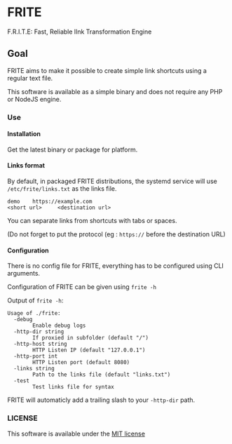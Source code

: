 # FRITE 

F.R.I.T.E: Fast, Reliable lInk Transformation Engine 

## Goal 

FRITE aims to make it possible to create simple link shortcuts using a regular text file. 

This software is available as a simple binary and does not require any PHP or NodeJS engine.

### Use

#### Installation 

Get the latest binary or package for platform. 

#### Links format 

By default, in packaged FRITE distributions, the systemd service will use ``/etc/frite/links.txt`` as the links file. 

```
demo    https://example.com
<short url>     <destination url>
``` 

You can separate links from shortcuts with tabs or spaces.

(Do not forget to put the protocol (eg : ``https://`` before the destination URL)

#### Configuration 

There is no config file for FRITE, everything has to be configured using CLI arguments.

Configuration of FRITE can be given using ``frite -h``

Output of ``frite -h``: 
```
Usage of ./frite:
  -debug
    	Enable debug logs
  -http-dir string
    	If proxied in subfolder (default "/")
  -http-host string
    	HTTP Listen IP (default "127.0.0.1")
  -http-port int
    	HTTP Listen port (default 8080)
  -links string
    	Path to the links file (default "links.txt")
  -test
    	Test links file for syntax
```

FRITE will automaticly add a trailing slash to your ``-http-dir`` path. 

### LICENSE 

This software is available under the [MIT license](/LICENSE)

